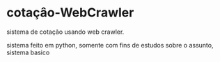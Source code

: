 # cotaçâo-WebCrawler
sistema de cotação usando web crawler.

sistema feito em python, somente com fins de estudos sobre o assunto, sistema basico
